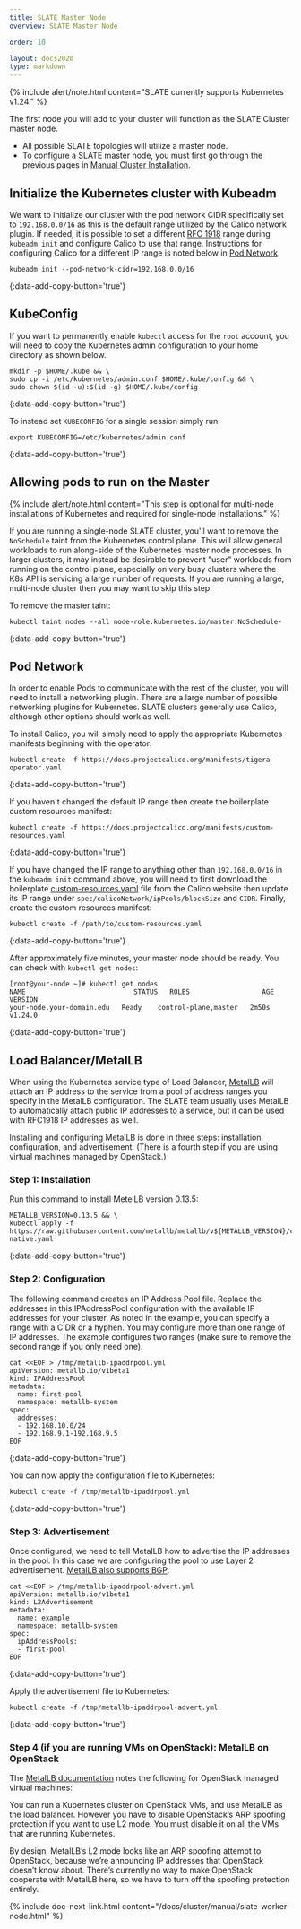```yaml
---
title: SLATE Master Node
overview: SLATE Master Node

order: 10  

layout: docs2020
type: markdown
---
```


{% include alert/note.html content="SLATE currently supports Kubernetes v1.24." %}

The first node you will add to your cluster will function as the SLATE Cluster master node.
* All possible SLATE topologies will utilize a master node.
* To configure a SLATE master node, you must first go through the previous pages in [Manual Cluster Installation](/docs/cluster/index.html).

## Initialize the Kubernetes cluster with Kubeadm

We want to initialize our cluster with the pod network CIDR specifically set to `192.168.0.0/16` as this is the default range utilized by the Calico network plugin. If needed, it is possible to set a different [RFC 1918](https://datatracker.ietf.org/doc/html/rfc1918) range during `kubeadm init` and configure Calico to use that range. Instructions for configuring Calico for a different IP range is noted below in [Pod Network](#pod-network).  

```shell
kubeadm init --pod-network-cidr=192.168.0.0/16
```
{:data-add-copy-button='true'}

## KubeConfig

If you want to permanently enable `kubectl` access for the `root` account, you will need to copy the Kubernetes admin configuration to your home directory as shown below. 

```shell
mkdir -p $HOME/.kube && \
sudo cp -i /etc/kubernetes/admin.conf $HOME/.kube/config && \
sudo chown $(id -u):$(id -g) $HOME/.kube/config
```
{:data-add-copy-button='true'}

To instead set `KUBECONFIG` for a single session simply run:

```shell
export KUBECONFIG=/etc/kubernetes/admin.conf
```
{:data-add-copy-button='true'}

## Allowing pods to run on the Master

{% include alert/note.html content="This step is optional for multi-node installations of Kubernetes and required for single-node installations." %}

If you are running a single-node SLATE cluster, you'll want to remove the `NoSchedule` taint from the Kubernetes control plane. This will allow general workloads to run along-side of the Kubernetes master node processes. In larger clusters, it may instead be desirable to prevent "user" workloads from running on the control plane, especially on very busy clusters where the K8s API is servicing a large number of requests. If you are running a large, multi-node cluster then you may want to skip this step.

To remove the master taint:
 
```shell
kubectl taint nodes --all node-role.kubernetes.io/master:NoSchedule-
```
{:data-add-copy-button='true'}

## Pod Network

In order to enable Pods to communicate with the rest of the cluster, you will need to install a networking plugin. There are a large number of possible networking plugins for Kubernetes. SLATE clusters generally use Calico, although other options  should work as well.

To install Calico, you will simply need to apply the appropriate Kubernetes manifests beginning with the operator:

```shell
kubectl create -f https://docs.projectcalico.org/manifests/tigera-operator.yaml
```
{:data-add-copy-button='true'}

If you haven't changed the default IP range then create the boilerplate custom resources manifest:

```shell
kubectl create -f https://docs.projectcalico.org/manifests/custom-resources.yaml
```
{:data-add-copy-button='true'}

If you have changed the IP range to anything other than `192.168.0.0/16` in the `kubeadm init` command above, you will need to first download the boilerplate [custom-resources.yaml](https://docs.projectcalico.org/manifests/custom-resources.yaml) file from the Calico website then update its IP range under `spec/calicoNetwork/ipPools/blockSize` and `CIDR`. Finally, create the custom resources manifest:

```shell
kubectl create -f /path/to/custom-resources.yaml
```
{:data-add-copy-button='true'}

After approximately five minutes, your master node should be ready. You can check with `kubectl get nodes`:

```shell
[root@your-node ~]# kubectl get nodes
NAME                           STATUS   ROLES                  AGE     VERSION
your-node.your-domain.edu   Ready    control-plane,master   2m50s   v1.24.0
```
{:data-add-copy-button='true'}

## Load Balancer/MetalLB

When using the Kubernetes service type of Load Balancer, [MetalLB](https://metallb.org/) will attach an IP address to the service from a pool of address ranges you specify in the MetalLB configuration. The SLATE team usually uses MetalLB to automatically attach public IP addresses to a service, but it can be used with RFC1918 IP addresses as well. 

Installing and configuring MetalLB is done in three steps: installation, configuration, and advertisement. (There is a fourth step if you are using virtual machines managed by OpenStack.) 

### Step 1: Installation

Run this command to install MetelLB version 0.13.5:

```shell
METALLB_VERSION=0.13.5 && \
kubectl apply -f https://raw.githubusercontent.com/metallb/metallb/v${METALLB_VERSION}/config/manifests/metallb-native.yaml
```
{:data-add-copy-button='true'}

### Step 2: Configuration

The following command creates an IP Address Pool file. Replace the addresses in this IPAddressPool configuration with the available IP addresses for your cluster. As noted in the example, you can specify a range with a CIDR or a hyphen. You may configure more than one range of IP addresses. The example configures two ranges (make sure to remove the second range if you only need one). 

```shell
cat <<EOF > /tmp/metallb-ipaddrpool.yml
apiVersion: metallb.io/v1beta1
kind: IPAddressPool
metadata:
  name: first-pool
  namespace: metallb-system
spec:
  addresses:
  - 192.168.10.0/24
  - 192.168.9.1-192.168.9.5
EOF
```
{:data-add-copy-button='true'}

You can now apply the configuration file to Kubernetes:

```shell
kubectl create -f /tmp/metallb-ipaddrpool.yml
```
{:data-add-copy-button='true'}

### Step 3: Advertisement

Once configured, we need to tell MetalLB how to advertise the IP addresses in the pool. In this case we are configuring the pool to use Layer 2 advertisement. [MetalLB also supports BGP](https://metallb.org/configuration/_advanced_bgp_configuration/).

```shell
cat <<EOF > /tmp/metallb-ipaddrpool-advert.yml
apiVersion: metallb.io/v1beta1
kind: L2Advertisement
metadata:
  name: example
  namespace: metallb-system
spec:
  ipAddressPools:
  - first-pool
EOF
```
{:data-add-copy-button='true'}


Apply the advertisement file to Kubernetes:

```shell
kubectl create -f /tmp/metallb-ipaddrpool-advert.yml
```
{:data-add-copy-button='true'}

### Step 4 (if you are running VMs on OpenStack): MetalLB on OpenStack

The [MetalLB documentation](https://metallb.universe.tf/faq/#is-metallb-working-on-openstack) notes the following for OpenStack managed virtual machines: 

You can run a Kubernetes cluster on OpenStack VMs, and use MetalLB as the load balancer. However you have to disable OpenStack’s ARP spoofing protection if you want to use L2 mode. You must disable it on all the VMs that are running Kubernetes.

By design, MetalLB’s L2 mode looks like an ARP spoofing attempt to OpenStack, because we’re announcing IP addresses that OpenStack doesn’t know about. There’s currently no way to make OpenStack cooperate with MetalLB here, so we have to turn off the spoofing protection entirely.


{% include doc-next-link.html content="/docs/cluster/manual/slate-worker-node.html" %}
